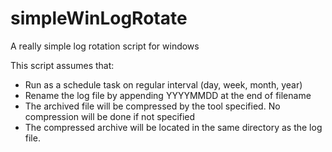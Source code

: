 # simpleWinLogRotate
A really simple log rotation script for windows

This script assumes that:
- Run as a schedule task on regular interval (day, week, month, year)
- Rename the log file by appending YYYYMMDD at the end of filename
- The archived file will be compressed by the tool specified. No compression will be done if not specified
- The compressed archive will be located in the same directory as the log file.
